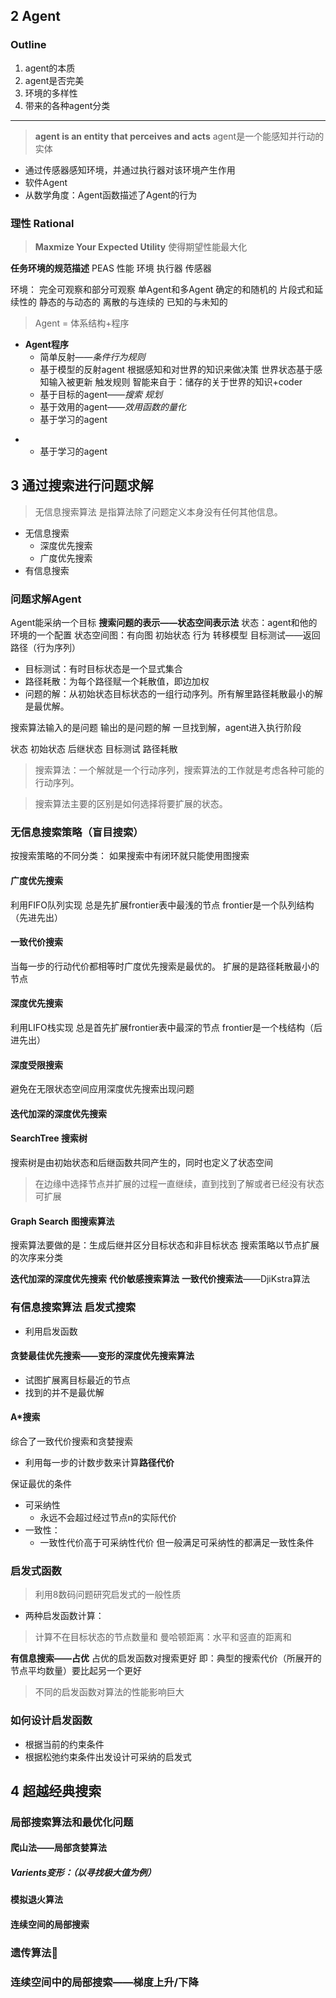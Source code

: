 ## 2 Agent
### Outline
1. agent的本质
2. agent是否完美
3. 环境的多样性
4. 带来的各种agent分类
---
> **agent is an entity that perceives and acts**
> agent是一个能感知并行动的实体
- 通过传感器感知环境，并通过执行器对该环境产生作用
- 软件Agent
- 从数学角度：Agent函数描述了Agent的行为

### 理性 Rational
> **Maxmize Your Expected Utility**
> 使得期望性能最大化

**任务环境的规范描述**
PEAS
性能 环境 执行器 传感器

环境：
完全可观察和部分可观察      单Agent和多Agent
确定的和随机的		片段式和延续性的
静态的与动态的		离散的与连续的
已知的与未知的

> Agent = 体系结构+程序

- **Agent程序**
	- 简单反射——*条件行为规则*
	- 基于模型的反射agent
	根据感知和对世界的知识来做决策
	世界状态基于感知输入被更新
	触发规则
	智能来自于：储存的关于世界的知识+coder
	- 基于目标的agent——*搜索 规划*
	- 基于效用的agent——*效用函数的量化*
	- 基于学习的agent

+	- 基于学习的agent

## 3 通过搜索进行问题求解
> 无信息搜索算法
> 是指算法除了问题定义本身没有任何其他信息。
- 无信息搜索
	- 深度优先搜索
	- 广度优先搜索
- 有信息搜索

### 问题求解Agent
Agent能采纳一个目标
**搜索问题的表示——状态空间表示法**
状态：agent和他的环境的一个配置
状态空间图：有向图
初始状态 行为 转移模型 目标测试——返回路径（行为序列）

- 目标测试：有时目标状态是一个显式集合
- 路径耗散：为每个路径赋一个耗散值，即边加权
- 问题的解：从初始状态目标状态的一组行动序列。所有解里路径耗散最小的解是最优解。

搜索算法输入的是问题 输出的是问题的解
一旦找到解，agent进入执行阶段

状态 初始状态 后继状态 目标测试 路径耗散
> 搜索算法：一个解就是一个行动序列，搜索算法的工作就是考虑各种可能的行动序列。

> 搜索算法主要的区别是如何选择将要扩展的状态。

### 无信息搜索策略（盲目搜索）
按搜索策略的不同分类：
如果搜索中有闭环就只能使用图搜索

#### 广度优先搜索
利用FIFO队列实现
总是先扩展frontier表中最浅的节点
frontier是一个队列结构（先进先出）
#### 一致代价搜索
当每一步的行动代价都相等时广度优先搜索是最优的。
扩展的是路径耗散最小的节点
#### 深度优先搜索
利用LIFO栈实现
总是首先扩展frontier表中最深的节点
frontier是一个栈结构（后进先出）
#### 深度受限搜索
避免在无限状态空间应用深度优先搜索出现问题
#### 迭代加深的深度优先搜索

#### SearchTree 搜索树
搜索树是由初始状态和后继函数共同产生的，同时也定义了状态空间
> 在边缘中选择节点并扩展的过程一直继续，直到找到了解或者已经没有状态可扩展

#### Graph Search 图搜索算法
搜索算法要做的是：生成后继并区分目标状态和非目标状态
搜索策略以节点扩展的次序来分类

**迭代加深的深度优先搜索**
**代价敏感搜索算法**
**一致代价搜索法**——DjiKstra算法


### 有信息搜索算法 启发式搜索
- 利用启发函数
  
#### 贪婪最佳优先搜索——变形的深度优先搜索算法
- 试图扩展离目标最近的节点 
- 找到的并不是最优解

#### A*搜索
综合了一致代价搜索和贪婪搜索
- 利用每一步的计数步数来计算**路径代价**

保证最优的条件
- 可采纳性
  - 永远不会超过经过节点n的实际代价
- 一致性：
  - 一致性代价高于可采纳性代价 但一般满足可采纳性的都满足一致性条件

### 启发式函数
> 利用8数码问题研究启发式的一般性质

- 两种启发函数计算：
> 计算不在目标状态的节点数量和
> 曼哈顿距离：水平和竖直的距离和

**有信息搜索——占优**
占优的启发函数对搜索更好
即：典型的搜索代价（所展开的节点平均数量）要比起另一个更好
> 不同的启发函数对算法的性能影响巨大

### 如何设计启发函数
  - 根据当前的约束条件
  - 根据松弛约束条件出发设计可采纳的启发式


## 4 超越经典搜索


### 局部搜索算法和最优化问题

#### 爬山法——局部贪婪算法


##### Varients变形：（以寻找极大值为例）


#### 模拟退火算法


#### 连续空间的局部搜索

### 遗传算法🧬




### 连续空间中的局部搜索——梯度上升/下降


